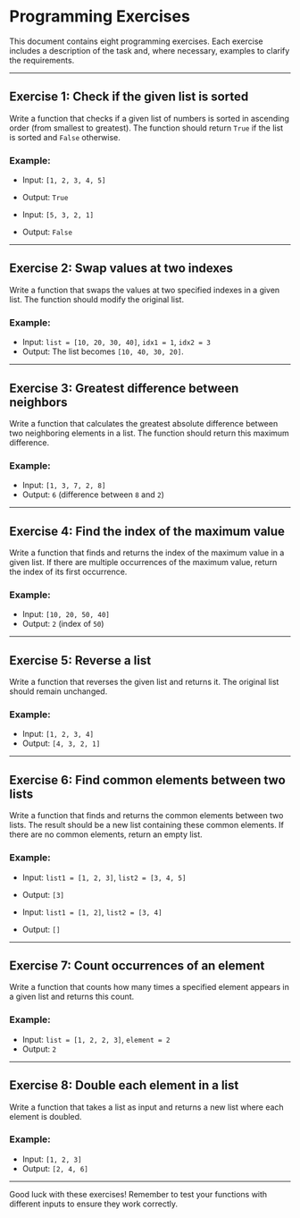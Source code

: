 # Programming Exercises

This document contains eight programming exercises. Each exercise includes a description of the task and, where necessary, examples to clarify the requirements.

---

## Exercise 1: Check if the given list is sorted
Write a function that checks if a given list of numbers is sorted in ascending order (from smallest to greatest). The function should return `True` if the list is sorted and `False` otherwise.

### Example:
- Input: `[1, 2, 3, 4, 5]`
- Output: `True`

- Input: `[5, 3, 2, 1]`
- Output: `False`

---

## Exercise 2: Swap values at two indexes
Write a function that swaps the values at two specified indexes in a given list. The function should modify the original list.

### Example:
- Input: `list = [10, 20, 30, 40]`, `idx1 = 1`, `idx2 = 3`
- Output: The list becomes `[10, 40, 30, 20]`.

---

## Exercise 3: Greatest difference between neighbors
Write a function that calculates the greatest absolute difference between two neighboring elements in a list. The function should return this maximum difference.

### Example:
- Input: `[1, 3, 7, 2, 8]`
- Output: `6` (difference between `8` and `2`)

---

## Exercise 4: Find the index of the maximum value
Write a function that finds and returns the index of the maximum value in a given list. If there are multiple occurrences of the maximum value, return the index of its first occurrence.

### Example:
- Input: `[10, 20, 50, 40]`
- Output: `2` (index of `50`)

---

## Exercise 5: Reverse a list
Write a function that reverses the given list and returns it. The original list should remain unchanged.

### Example:
- Input: `[1, 2, 3, 4]`
- Output: `[4, 3, 2, 1]`

---

## Exercise 6: Find common elements between two lists
Write a function that finds and returns the common elements between two lists. The result should be a new list containing these common elements. If there are no common elements, return an empty list.

### Example:
- Input: `list1 = [1, 2, 3]`, `list2 = [3, 4, 5]`
- Output: `[3]`

- Input: `list1 = [1, 2]`, `list2 = [3, 4]`
- Output: `[]`

---

## Exercise 7: Count occurrences of an element
Write a function that counts how many times a specified element appears in a given list and returns this count.

### Example:
- Input: `list = [1, 2, 2, 3]`, `element = 2`
- Output: `2`

---

## Exercise 8: Double each element in a list
Write a function that takes a list as input and returns a new list where each element is doubled.

### Example:
- Input: `[1, 2, 3]`
- Output: `[2, 4, 6]`

---

Good luck with these exercises! Remember to test your functions with different inputs to ensure they work correctly.
